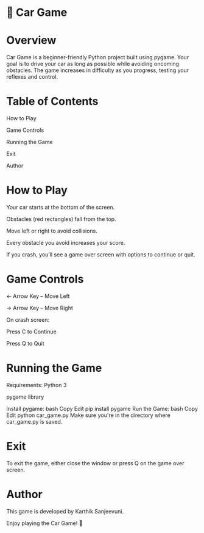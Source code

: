 # 🚗 Car Game
# Overview

Car Game is a beginner-friendly Python project built using pygame. Your goal is to drive your car as long as possible while avoiding oncoming obstacles. The game increases in difficulty as you progress, testing your reflexes and control.

# Table of Contents
How to Play

Game Controls

Running the Game

Exit

Author

# How to Play
Your car starts at the bottom of the screen.

Obstacles (red rectangles) fall from the top.

Move left or right to avoid collisions.

Every obstacle you avoid increases your score.

If you crash, you’ll see a game over screen with options to continue or quit.

# Game Controls
← Arrow Key – Move Left

→ Arrow Key – Move Right

On crash screen:

Press C to Continue

Press Q to Quit

# Running the Game
Requirements:
Python 3

pygame library

Install pygame:
bash
Copy
Edit
pip install pygame
Run the Game:
bash
Copy
Edit
python car_game.py
Make sure you're in the directory where car_game.py is saved.

# Exit
To exit the game, either close the window or press Q on the game over screen.

# Author
This game is developed by Karthik Sanjeevuni.

Enjoy playing the Car Game! 🏁
